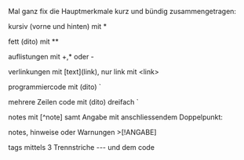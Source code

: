 Mal ganz fix die Hauptmerkmale kurz und bündig zusammengetragen:

kursiv (vorne und hinten) mit *

fett (dito) mit **

auflistungen mit +,* oder -

verlinkungen mit \[text](link)\, nur link mit \<link>

programmiercode mit (dito) `

mehrere Zeilen code mit (dito) dreifach `

notes mit [^note] samt Angabe mit anschliessendem Doppelpunkt:

notes, hinweise oder Warnungen >[!ANGABE] 

tags mittels 3 Trennstriche --- und dem code
